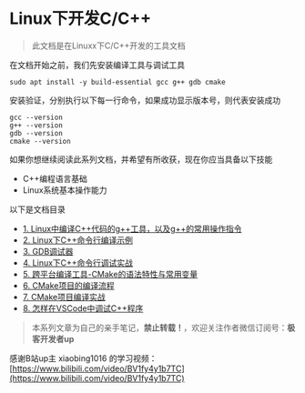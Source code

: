 # Linux下开发C/C++

> 此文档是在Linuxx下C/C++开发的工具文档

在文档开始之前，我们先安装编译工具与调试工具

```shell
sudo apt install -y build-essential gcc g++ gdb cmake
```

安装验证，分别执行以下每一行命令，如果成功显示版本号，则代表安装成功

```shell
gcc --version
g++ --version
gdb --version
cmake --version
```

如果你想继续阅读此系列文档，并希望有所收获，现在你应当具备以下技能

- C++编程语言基础
- Linux系统基本操作能力


以下是文档目录
 

- [1. Linux中编译C++代码的g++工具，以及g++的常用操作指令](./note/01-g++.md)
- [2. Linux下C++命令行编译示例](./note/02-compile.md)
- [3. GDB调试器](./note/03-dbg.md)
- [4. Linux下C++命令行调试实战](./note/04-debug.md)
- [5. 跨平台编译工具-CMake的语法特性与常用变量](./note/05-cmake.md)
- [6. CMake项目的编译流程](./note/06-cmake-compile-step.md)
- [7. CMake项目编译实战](./note/07-cmake-compile.md)
- [8. 怎样在VSCode中调试C++程序](./note/08-vscode-debug.md)


> 本系列文章为自己的亲手笔记，**禁止转载！**，欢迎关注作者微信订阅号：**极客开发者up**


感谢B站up主 xiaobing1016 的学习视频：[https://www.bilibili.com/video/BV1fy4y1b7TC](https://www.bilibili.com/video/BV1fy4y1b7TC)
